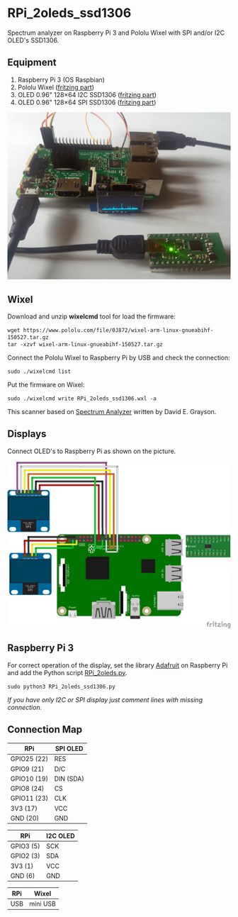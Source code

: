# RPi_2oleds_ssd1306

Spectrum analyzer on Raspberry Pi 3 and Pololu Wixel with SPI and/or I2C OLED's SSD1306.

## Equipment

1. Raspberry Pi 3 (OS Raspbian)
2. Pololu Wixel ([fritzing part](../fritzing-parts/Wixel.fzpz))
3. OLED 0.96" 128×64 I2C SSD1306 ([fritzing part](../fritzing-parts/OLED-0.96-128x64-I2C-SSD1306.fzpz))
4. OLED 0.96" 128×64 SPI SSD1306 ([fritzing part](../fritzing-parts/OLED-0.96-128x64-SPI-SSD1306.fzpz))

![RPi_2oleds_ssd1306_photo](./pics/RPi_2oleds_ssd1306.png)

## Wixel

Download and unzip __wixelcmd__ tool for load the firmware:

```
wget https://www.pololu.com/file/0J872/wixel-arm-linux-gnueabihf-150527.tar.gz
tar -xzvf wixel-arm-linux-gnueabihf-150527.tar.gz
```

Connect the Pololu Wixel to Raspberry Pi by USB and check the connection:

```
sudo ./wixelcmd list
```

Put the firmware on Wixel:

```
sudo ./wixelcmd write RPi_2oleds_ssd1306.wxl -a
```

This scanner based on [Spectrum Analyzer](https://github.com/pololu/wixel-sdk/tree/dev/david/analyzer/apps/spectrum_analyzer) written by David E. Grayson.

## Displays

Connect OLED's to Raspberry Pi as shown on the picture.

![RPi_2oleds_ssd1306_scheme](./fritzing-scheme/RPi_2oleds_ssd1306_bb.png)

## Raspberry Pi 3

For correct operation of the display, set the library [Adafruit](https://github.com/adafruit/Adafruit_Python_SSD1306) on Raspberry Pi and add the Python script [RPi_2oleds.py](./RPi/RPi_2oleds_ssd1306.py).

```
sudo python3 RPi_2oleds_ssd1306.py
```

_If you have only I2C or SPI display just comment lines with missing connection._

## Connection Map

| RPi         | SPI OLED      |
| ----------- | ------------- |
| GPIO25 (22) | RES           |
| GPIO9 (21)  | D/C           |
| GPIO10 (19) | DIN (SDA)     |
| GPIO8 (24)  | CS            |
| GPIO11 (23) | CLK           |
| 3V3 (17)    | VCC           |
| GND (20)    | GND           |

| RPi         | I2C OLED      |
| ----------- | ------------- |
| GPIO3 (5)   | SCK           |
| GPIO2 (3)   | SDA           |
| 3V3 (1)     | VCC           |
| GND (6)     | GND           |

| RPi         | Wixel         |
| ----------- | ------------- |
| USB         | mini USB      |

